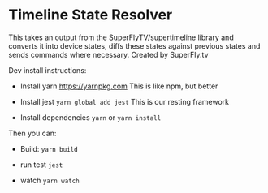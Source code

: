# Timeline State Resolver

This takes an output from the SuperFlyTV/supertimeline library and converts it into device states, diffs these states against previous states and sends commands where necessary. Created by SuperFly.tv

Dev install instructions:

* Install yarn
	https://yarnpkg.com
	This is like npm, but better

* Install jest
	`yarn global add jest`
	This is our resting framework

* Install dependencies
	`yarn`
	or
	`yarn install`

Then you can:

* Build:
	`yarn build`

* run test
	`jest`

* watch
	`yarn watch`
